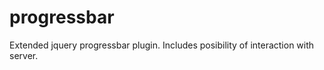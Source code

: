 progressbar
===========

Extended jquery progressbar plugin. Includes posibility of interaction with server.